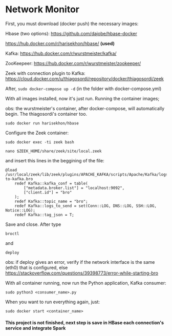 # Network Monitor


First, you must download (docker push) the necessary images:

Hbase (two options):
https://github.com/dajobe/hbase-docker

https://hub.docker.com/r/harisekhon/hbase/ <b>(used)</b>

Kafka:
https://hub.docker.com/r/wurstmeister/kafka/

ZooKeepeer:
https://hub.docker.com/r/wurstmeister/zookeeper/

Zeek with connection plugin to Kafka:
https://cloud.docker.com/u/thiagosordi/repository/docker/thiagosordi/zeek

After, ```sudo docker-compose up -d``` (in the folder with docker-compose.yml)

With all images installed, now it's just run. Running the container images;

obs: the wurstmeister's container, after docker-compose, will automatically begin. The thiagosordi's container too.

```sudo docker run harisekhon/hbase```

Configure the Zeek container:

```sudo docker exec -ti zeek bash```

```nano $ZEEK_HOME/share/zeek/site/local.zeek```

and insert this lines in the beggining of the file:

```
@load /usr/local/zeek/lib/zeek/plugins/APACHE_KAFKA/scripts/Apache/Kafka/logs-to-kafka.bro
    redef Kafka::kafka_conf = table(
        ["metadata.broker.list"] = "localhost:9092",
        ["client.id"] = "bro"
    );
    redef Kafka::topic_name = "bro";
    redef Kafka::logs_to_send = set(Conn::LOG, DNS::LOG, SSH::LOG, Notice::LOG);
    redef Kafka::tag_json = T;
```

Save and close. After type

```broctl```

and 

```deploy```

obs: if deploy gives an error, verify if the network interface is the same (eth0) that is configured, else https://stackoverflow.com/questions/39398773/error-while-starting-bro

With all container running, now run the Python application, Kafka consumer:

```sudo python3 <consumer_name>.py```

When you want to run everything again, just:

```sudo docker start <container_name>```

<h4>This project is not finished, next step is save in HBase each connection's service and integrate Spark</h4>

